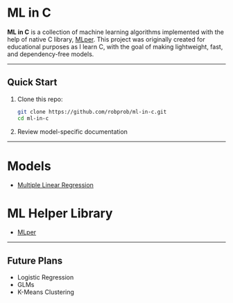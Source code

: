 # ML in C
**ML in C** is a collection of machine learning algorithms implemented with the help of native C library, [MLper](https://github.com/robprob/mlper/tree/main). This project was originally created for educational purposes as I learn C, with the goal of making lightweight, fast, and dependency-free models.

---
## Quick Start
1. Clone this repo:
   ```bash
   git clone https://github.com/robprob/ml-in-c.git
   cd ml-in-c
   ```
2. Review model-specific documentation

---
# Models
- [Multiple Linear Regression](https://github.com/robprob/ml-in-c/tree/main/linear-regression)
# ML Helper Library
- [MLper](https://github.com/robprob/ml-in-c/tree/main/mlper)

---
## Future Plans
- Logistic Regression
- GLMs
- K-Means Clustering
